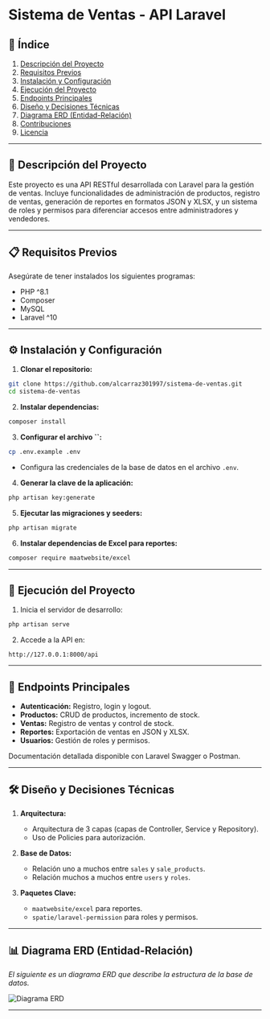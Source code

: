 # Sistema de Ventas - API Laravel

## 🚀 **Índice**

1. [Descripción del Proyecto](#-descripción-del-proyecto)
2. [Requisitos Previos](#-requisitos-previos)
3. [Instalación y Configuración](#-instalación-y-configuración)
4. [Ejecución del Proyecto](#-ejecución-del-proyecto)
5. [Endpoints Principales](#-endpoints-principales)
6. [Diseño y Decisiones Técnicas](#-diseño-y-decisiones-técnicas)
7. [Diagrama ERD (Entidad-Relación)](#-diagrama-erd-entidad-relación)
8. [Contribuciones](#-contribuciones)
9. [Licencia](#-licencia)

---

## 📄 **Descripción del Proyecto**

Este proyecto es una API RESTful desarrollada con Laravel para la gestión de ventas. Incluye funcionalidades de administración de productos, registro de ventas, generación de reportes en formatos JSON y XLSX, y un sistema de roles y permisos para diferenciar accesos entre administradores y vendedores.

---

## 📋 **Requisitos Previos**

Asegúrate de tener instalados los siguientes programas:

- PHP ^8.1
- Composer
- MySQL
- Laravel ^10

---

## ⚙️ **Instalación y Configuración**

1. **Clonar el repositorio:**

```bash
git clone https://github.com/alcarraz301997/sistema-de-ventas.git
cd sistema-de-ventas
```

2. **Instalar dependencias:**

```bash
composer install
```

3. **Configurar el archivo **``**:**

```bash
cp .env.example .env
```

- Configura las credenciales de la base de datos en el archivo `.env`.

4. **Generar la clave de la aplicación:**

```bash
php artisan key:generate
```

5. **Ejecutar las migraciones y seeders:**

```bash
php artisan migrate
```

6. **Instalar dependencias de Excel para reportes:**

```bash
composer require maatwebsite/excel
```

---

## 🚀 **Ejecución del Proyecto**

1. Inicia el servidor de desarrollo:

```bash
php artisan serve
```

2. Accede a la API en:

```
http://127.0.0.1:8000/api
```

---

## 📡 **Endpoints Principales**

- **Autenticación:** Registro, login y logout.
- **Productos:** CRUD de productos, incremento de stock.
- **Ventas:** Registro de ventas y control de stock.
- **Reportes:** Exportación de ventas en JSON y XLSX.
- **Usuarios:** Gestión de roles y permisos.

Documentación detallada disponible con Laravel Swagger o Postman.

---

## 🛠️ **Diseño y Decisiones Técnicas**

1. **Arquitectura:**

   - Arquitectura de 3 capas (capas de Controller, Service y Repository).
   - Uso de Policies para autorización.

2. **Base de Datos:**

   - Relación uno a muchos entre `sales` y `sale_products`.
   - Relación muchos a muchos entre `users` y `roles`.

3. **Paquetes Clave:**

   - `maatwebsite/excel` para reportes.
   - `spatie/laravel-permission` para roles y permisos.

---

## 📊 **Diagrama ERD (Entidad-Relación)**

*El siguiente es un diagrama ERD que describe la estructura de la base de datos.*

![Diagrama ERD](D:\Proyectos\sistema-de-ventas\Diagrama.png)

---